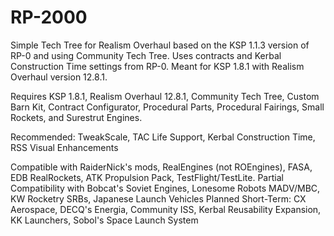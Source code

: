 # RP-2000
Simple Tech Tree for Realism Overhaul based on the KSP 1.1.3 version of RP-0 and using Community Tech Tree. Uses contracts and Kerbal Construction Time settings from RP-0. Meant for KSP 1.8.1 with Realism Overhaul version 12.8.1.

Requires KSP 1.8.1, Realism Overhaul 12.8.1, Community Tech Tree, Custom Barn Kit, Contract Configurator, Procedural Parts, Procedural Fairings, Small Rockets, and Surestrut Engines.

Recommended: TweakScale, TAC Life Support, Kerbal Construction Time, RSS Visual Enhancements

Compatible with RaiderNick's mods, RealEngines (not ROEngines), FASA, EDB RealRockets, ATK Propulsion Pack, TestFlight/TestLite.
Partial Compatibility with Bobcat's Soviet Engines, Lonesome Robots MADV/MBC, KW Rocketry SRBs, Japanese Launch Vehicles
Planned Short-Term: CX Aerospace, DECQ's Energia, Community ISS, Kerbal Reusability Expansion, KK Launchers, Sobol's Space Launch System


